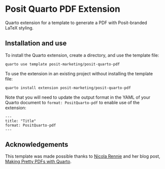 # Posit Quarto PDF Extension

Quarto extension for a template to generate a PDF with Posit-branded LaTeX styling.

## Installation and use

To install the Quarto extension, create a directory, and use the template file:

``` bash
quarto use template posit-marketing/posit-quarto-pdf
```

To use the extension in an existing project without installing the template file:

``` bash
quarto install extension posit-marketing/posit-quarto-pdf
```
Note that you will need to update the output format in the YAML of your Quarto document to `format: PositQuarto-pdf` to enable use of the extension:

```
---
title: "Title"
format: PositQuarto-pdf
---
```

## Acknowledgements

This template was made possible thanks to [Nicola Rennie](https://nrennie.rbind.io/) and her blog post, [Making Pretty PDFs with Quarto](https://nrennie.rbind.io/blog/making-pretty-pdf-quarto/).
